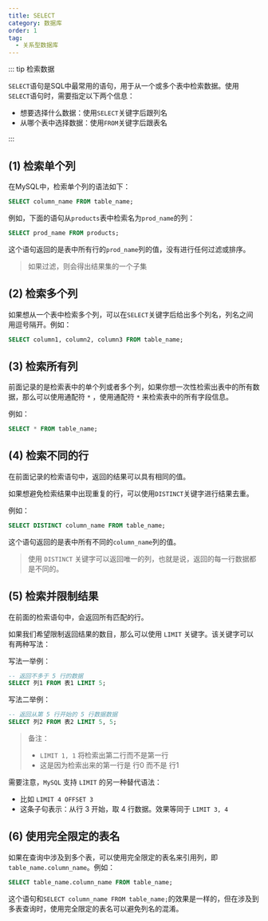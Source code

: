 ```yaml
---
title: SELECT
category: 数据库
order: 1
tag:
  - 关系型数据库
---
```


::: tip 检索数据

`SELECT`语句是SQL中最常用的语句，用于从一个或多个表中检索数据。使用`SELECT`语句时，需要指定以下两个信息：

- 想要选择什么数据：使用`SELECT`关键字后跟列名
- 从哪个表中选择数据：使用`FROM`关键字后跟表名

:::

## (1) 检索单个列

在MySQL中，检索单个列的语法如下：

```sql
SELECT column_name FROM table_name;
```

例如，下面的语句从`products`表中检索名为`prod_name`的列：

```sql
SELECT prod_name FROM products;
```

这个语句返回的是表中所有行的`prod_name`列的值，没有进行任何过滤或排序。

> 如果过滤，则会得出结果集的一个子集

## (2) 检索多个列

如果想从一个表中检索多个列，可以在`SELECT`关键字后给出多个列名，列名之间用逗号隔开。例如：

```sql
SELECT column1, column2, column3 FROM table_name;
```

## (3) 检索所有列

前面记录的是检索表中的单个列或者多个列，如果你想一次性检索出表中的所有数据，那么可以使用通配符 `*` ，使用通配符 `*` 来检索表中的所有字段信息。

例如：

```sql
SELECT * FROM table_name;
```

## (4) 检索不同的行

在前面记录的检索语句中，返回的结果可以具有相同的值。

如果想避免检索结果中出现重复的行，可以使用`DISTINCT`关键字进行结果去重。

例如：

```sql
SELECT DISTINCT column_name FROM table_name;
```

这个语句返回的是表中所有不同的`column_name`列的值。

> 使用 `DISTINCT` 关键字可以返回唯一的列，也就是说，返回的每一行数据都是不同的。

## (5) 检索并限制结果

在前面的检索语句中，会返回所有匹配的行。

如果我们希望限制返回结果的数目，那么可以使用 `LIMIT` 关键字。该关键字可以有两种写法：

写法一举例：

```sql
-- 返回不多于 5 行的数据
SELECT 列1 FROM 表1 LIMIT 5;
```

写法二举例：

```sql
-- 返回从第 5 行开始的 5 行数据数据
SELECT 列2 FROM 表2 LIMIT 5, 5;
```

> 备注：
>
> - `LIMIT 1, 1` 将检索出第二行而不是第一行
> - 这是因为检索出来的第一行是 行0 而不是 行1


需要注意，`MySQL` 支持 `LIMIT` 的另一种替代语法：

- 比如 `LIMIT 4 OFFSET 3`
- 这条子句表示：从行 3 开始，取 4 行数据。效果等同于 `LIMIT 3, 4`

## (6) 使用完全限定的表名

如果在查询中涉及到多个表，可以使用完全限定的表名来引用列，即`table_name.column_name`。例如：

```sql
SELECT table_name.column_name FROM table_name;
```

这个语句和`SELECT column_name FROM table_name;`的效果是一样的，但在涉及到多表查询时，使用完全限定的表名可以避免列名的混淆。